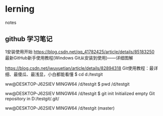 # lerning
notes

## github 学习笔记
1安装使用开始
https://blog.csdn.net/qq_41782425/article/details/85183250
最新GitHub新手使用教程(Windows Git从安装到使用)——详细图解

https://blog.csdn.net/iwuyuetian/article/details/82894318
Git使用教程：最详细、最傻瓜、最浅显，小白都能看懂
$ cd d:/testgit

ww@DESKTOP-J62SIEV MINGW64 /d/testgit
$ pwd
/d/testgit

ww@DESKTOP-J62SIEV MINGW64 /d/testgit
$ git init
Initialized empty Git repository in D:/testgit/.git/

ww@DESKTOP-J62SIEV MINGW64 /d/testgit (master)



